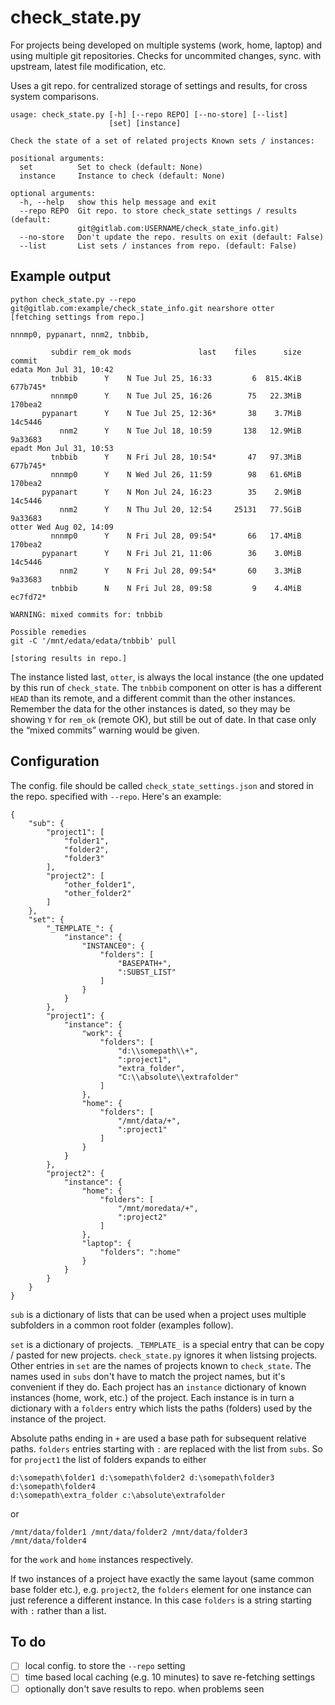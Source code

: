 # check_state.py

For projects being developed on multiple systems (work, home, laptop) and
using multiple git repositories.  Checks for uncommited changes, sync. with
upstream, latest file modification, etc.

Uses a git repo. for centralized storage of settings and results, for cross
system comparisons.

```
usage: check_state.py [-h] [--repo REPO] [--no-store] [--list]
                      [set] [instance]

Check the state of a set of related projects Known sets / instances:

positional arguments:
  set          Set to check (default: None)
  instance     Instance to check (default: None)

optional arguments:
  -h, --help   show this help message and exit
  --repo REPO  Git repo. to store check_state settings / results (default:
               git@gitlab.com:USERNAME/check_state_info.git)
  --no-store   Don't update the repo. results on exit (default: False)
  --list       List sets / instances from repo. (default: False)
```

## Example output

```
python check_state.py --repo git@gitlab.com:example/check_state_info.git nearshore otter
[fetching settings from repo.]

nnnmp0, pypanart, nnm2, tnbbib, 

         subdir rem_ok mods               last    files      size   commit
edata Mon Jul 31, 10:42
         tnbbib      Y    N Tue Jul 25, 16:33         6  815.4KiB 677b745*
         nnnmp0      Y    N Tue Jul 25, 16:26        75   22.3MiB 170bea2 
       pypanart      Y    N Tue Jul 25, 12:36*       38    3.7MiB 14c5446 
           nnm2      Y    N Tue Jul 18, 10:59       138   12.9MiB 9a33683 
epadt Mon Jul 31, 10:53
         tnbbib      Y    N Fri Jul 28, 10:54*       47   97.3MiB 677b745*
         nnnmp0      Y    N Wed Jul 26, 11:59        98   61.6MiB 170bea2 
       pypanart      Y    N Mon Jul 24, 16:23        35    2.9MiB 14c5446 
           nnm2      Y    N Thu Jul 20, 12:54     25131   77.5GiB 9a33683 
otter Wed Aug 02, 14:09
         nnnmp0      Y    N Fri Jul 28, 09:54*       66   17.4MiB 170bea2 
       pypanart      Y    N Fri Jul 21, 11:06        36    3.0MiB 14c5446 
           nnm2      Y    N Fri Jul 28, 09:54*       60    3.3MiB 9a33683 
         tnbbib      N    N Fri Jul 28, 09:58         9    4.4MiB ec7fd72*

WARNING: mixed commits for: tnbbib

Possible remedies
git -C '/mnt/edata/edata/tnbbib' pull

[storing results in repo.]

```

The instance listed last, `otter`, is always the local instance (the one
updated by this run of `check_state`.  The `tnbbib` component on otter is
has a different `HEAD` than its remote, and a different commit than the
other instances.  Remember the data for the other instances is dated, so
they may be showing `Y` for `rem_ok` (remote OK), but still be out of date.
In that case only the “mixed commits” warning would be given.

## Configuration

The config. file should be called `check_state_settings.json` and stored in
the repo. specified with `--repo`.  Here's an example:

```
{
    "sub": {
        "project1": [
            "folder1",
            "folder2",
            "folder3"
        ],
        "project2": [
            "other_folder1",
            "other_folder2"
        ]
    },
    "set": {
        "_TEMPLATE_": {
            "instance": {
                "INSTANCE0": {
                    "folders": [
                        "BASEPATH+",
                        ":SUBST_LIST"
                    ]
                }
            }
        },
        "project1": {
            "instance": {
                "work": {
                    "folders": [
                        "d:\\somepath\\+",
                        ":project1",
                        "extra_folder",
                        "C:\\absolute\\extrafolder"
                    ]
                },
                "home": {
                    "folders": [
                        "/mnt/data/+",
                        ":project1"
                    ]
                }
            }
        },
        "project2": {
            "instance": {
                "home": {
                    "folders": [
                        "/mnt/moredata/+",
                        ":project2"
                    ]
                },
                "laptop": {
                    "folders": ":home"
                }
            }
        }
    }
}
```

`sub` is a dictionary of lists that can be used when a project uses
multiple subfolders in a common root folder (examples follow).

`set` is a dictionary of projects.  `_TEMPLATE_` is a special entry that
can be copy / pasted for new projects.  `check_state.py` ignores it when
listsing projects.  Other entries in `set` are the names of projects known
to `check_state`.  The names used in `subs` don't have to match the project
names, but it's convenient if they do.  Each project has an `instance`
dictionary of known instances (home, work, etc.) of the project.  Each
instance is in turn a dictionary with a `folders` entry which lists the
paths (folders) used by the instance of the project.

Absolute paths ending in `+` are used a base path for subsequent
relative paths.  `folders` entries starting with `:` are replaced with the
list from `subs`.  So for `project1` the list of folders expands to either

```
d:\somepath\folder1 d:\somepath\folder2 d:\somepath\folder3 d:\somepath\folder4
d:\somepath\extra_folder c:\absolute\extrafolder
```

or

```
/mnt/data/folder1 /mnt/data/folder2 /mnt/data/folder3 /mnt/data/folder4
```

for the `work` and `home` instances respectively.

If two instances of a project have exactly the same layout (same common
base folder etc.), e.g. `project2`, the `folders` element for one instance
can just reference a different instance.  In this case `folders` is a string
starting with `:` rather than a list.

## To do

 - [ ] local config. to store the `--repo` setting
 - [ ] time based local caching (e.g. 10 minutes) to save re-fetching settings
 - [ ] optionally don't save results to repo. when problems seen